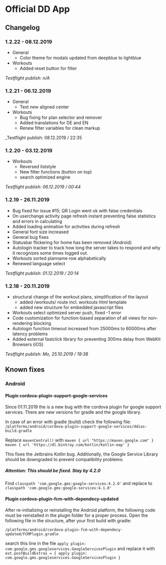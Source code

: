 # Official DD App
## Changelog
### 1.2.22 - 08.12.2019
- General
    - Color theme for modals updated from deepblue to lightblue
- Workouts
    - Added reset button for filter
    

_Testflight publish: n/A_
### 1.2.21 - 06.12.2019
- General
    - Text new aligned center
- Workouts
    - Bug fixing for plan selector and remover
    - Added translations for DE and EN
    - Renew filter variables for clean markup
    

_Testflight publish: 08.12.2019 / 22:35
### 1.2.20 - 03.12.2019
- Workouts
    - Reversed liststyle
    - New filter functions (button on top)
    - search optimized engine
    

_Testflight publish: 06.12.2019 / 00:44_
### 1.2.19 - 26.11.2019
- Bug fixed for issue #15; QR Login went ok with false credentials
- On userchange activity page refresh instant preventing false statistics and errors in calculating
- Added loading animation for activities during refresh
- General font size increased
- General bug fixes
- Statusbar flickering for home has been removed (Android) 
- Autologin tracker to track how long the server takes to respond and why it recognizes some times logged out.
- Workouts sorted planname row alphabetically
- Renewed language select

_Testflight publish: 01.12.2019 / 20:14_
### 1.2.18 - 20.11.2019
- structural change of the workout plans, simplification of the layout
    - added /workouts/ route incl. workouts html template
    - added new structure for embedded javascript files
- Workouts select optimized server push, fixed -1 error
- Code customization for function-based separation of all views for non-rendering blocking
- Autologin function timeout increased from 25000ms to 60000ms after latency problems
- Added external fastclick library for preventing 300ms delay from WebKit Browsers (iOS)

_Testflight publish: Mo, 25.10.2019 / 19:38_

## Known fixes 
### Android
#### Plugin cordova-plugin-support-google-services
Since 01.11.2019 the is a new bug with the cordova plugin for google support services. There are new versions for 
gradle and the google library. 

In case of an error with gradle (build) check the following file:
`/platforms/android/cordova-plugin-support-google-services/ddios-build.gradle`

Replace `mavenCentral()` with 
`maven { url "https://maven.google.com" }`
`maven { url 'https://dl.bintray.com/kotlin/kotlin-eap' }`

This fixes the Jetbrains Kotlin bug. Additionally, the Google Service Library should be downgraded to prevent compatibility problems: 


##### Attention: This should be fixed. Stay by 4.2.0
Find `classpath 'com.google.gms:google-services:4.2.0'` and replace to
`classpath 'com.google.gms:google-services:4.1.0'`


#### Plugin cordova-plugin-fcm-with-dependecy-updated

After re-initializing or reinstalling the Android platform, the following code must be reinstalled in the plugin folder for 
a proper process. Open the following file in the structure, after your first build with gradle:

`/platforms/android/cordova-plugin-fcm-with-dependecy-updated/FCMPlugin.gradle`


search this line in the file `apply plugin: com.google.gms.googleservices.GoogleServicesPlugin`
and replace it with 
`ext.postBuildExtras = {
apply plugin: com.google.gms.googleservices.GoogleServicesPlugin
}`